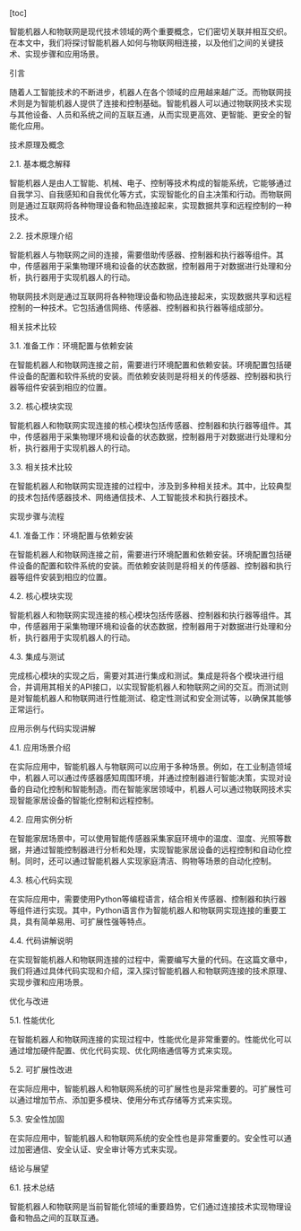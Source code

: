 
[toc]                    
                
                
智能机器人和物联网是现代技术领域的两个重要概念，它们密切关联并相互交织。在本文中，我们将探讨智能机器人如何与物联网相连接，以及他们之间的关键技术、实现步骤和应用场景。

引言

随着人工智能技术的不断进步，机器人在各个领域的应用越来越广泛。而物联网技术则是为智能机器人提供了连接和控制基础。智能机器人可以通过物联网技术实现与其他设备、人员和系统之间的互联互通，从而实现更高效、更智能、更安全的智能化应用。

技术原理及概念

2.1. 基本概念解释

智能机器人是由人工智能、机械、电子、控制等技术构成的智能系统，它能够通过自我学习、自我感知和自我优化等方式，实现智能化的自主决策和行动。而物联网则是通过互联网将各种物理设备和物品连接起来，实现数据共享和远程控制的一种技术。

2.2. 技术原理介绍

智能机器人与物联网之间的连接，需要借助传感器、控制器和执行器等组件。其中，传感器用于采集物理环境和设备的状态数据，控制器用于对数据进行处理和分析，执行器用于实现机器人的行动。

物联网技术则是通过互联网将各种物理设备和物品连接起来，实现数据共享和远程控制的一种技术。它包括通信网络、传感器、控制器和执行器等组成部分。

相关技术比较

3.1. 准备工作：环境配置与依赖安装

在智能机器人和物联网连接之前，需要进行环境配置和依赖安装。环境配置包括硬件设备的配置和软件系统的安装。而依赖安装则是将相关的传感器、控制器和执行器等组件安装到相应的位置。

3.2. 核心模块实现

智能机器人和物联网实现连接的核心模块包括传感器、控制器和执行器等组件。其中，传感器用于采集物理环境和设备的状态数据，控制器用于对数据进行处理和分析，执行器用于实现机器人的行动。

3.3. 相关技术比较

在智能机器人和物联网实现连接的过程中，涉及到多种相关技术。其中，比较典型的技术包括传感器技术、网络通信技术、人工智能技术和执行器技术。

实现步骤与流程

4.1. 准备工作：环境配置与依赖安装

在智能机器人和物联网连接之前，需要进行环境配置和依赖安装。环境配置包括硬件设备的配置和软件系统的安装。而依赖安装则是将相关的传感器、控制器和执行器等组件安装到相应的位置。

4.2. 核心模块实现

智能机器人和物联网实现连接的核心模块包括传感器、控制器和执行器等组件。其中，传感器用于采集物理环境和设备的状态数据，控制器用于对数据进行处理和分析，执行器用于实现机器人的行动。

4.3. 集成与测试

完成核心模块的实现之后，需要对其进行集成和测试。集成是将各个模块进行组合，并调用其相关的API接口，以实现智能机器人和物联网之间的交互。而测试则是对智能机器人和物联网进行性能测试、稳定性测试和安全测试等，以确保其能够正常运行。

应用示例与代码实现讲解

4.1. 应用场景介绍

在实际应用中，智能机器人与物联网可以应用于多种场景。例如，在工业制造领域中，机器人可以通过传感器感知周围环境，并通过控制器进行智能决策，实现对设备的自动化控制和智能制造。而在智能家居领域中，机器人可以通过物联网技术实现智能家居设备的智能化控制和远程控制。

4.2. 应用实例分析

在智能家居场景中，可以使用智能传感器采集家庭环境中的温度、湿度、光照等数据，并通过智能控制器进行分析和处理，实现智能家居设备的远程控制和自动化控制。同时，还可以通过智能机器人实现家庭清洁、购物等场景的自动化控制。

4.3. 核心代码实现

在实际应用中，需要使用Python等编程语言，结合相关传感器、控制器和执行器等组件进行实现。其中，Python语言作为智能机器人和物联网实现连接的重要工具，具有简单易用、可扩展性强等特点。

4.4. 代码讲解说明

在实现智能机器人和物联网连接的过程中，需要编写大量的代码。在这篇文章中，我们将通过具体代码实现和介绍，深入探讨智能机器人和物联网连接的技术原理、实现步骤和应用场景。

优化与改进

5.1. 性能优化

在智能机器人和物联网连接的实现过程中，性能优化是非常重要的。性能优化可以通过增加硬件配置、优化代码实现、优化网络通信等方式来实现。

5.2. 可扩展性改进

在实际应用中，智能机器人和物联网系统的可扩展性也是非常重要的。可扩展性可以通过增加节点、添加更多模块、使用分布式存储等方式来实现。

5.3. 安全性加固

在实际应用中，智能机器人和物联网系统的安全性也是非常重要的。安全性可以通过加密通信、安全认证、安全审计等方式来实现。

结论与展望

6.1. 技术总结

智能机器人和物联网是当前智能化领域的重要趋势，它们通过连接技术实现物理设备和物品之间的互联互通。

